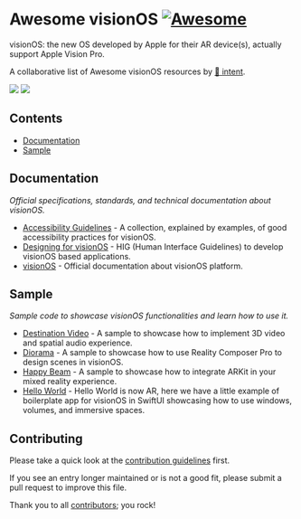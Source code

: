 <!--lint disable awesome-heading-->
# Awesome visionOS [![Awesome](https://awesome.re/badge-flat.svg)](https://awesome.re)

visionOS: the new OS developed by Apple for their AR device(s), actually support Apple Vision Pro.

A collaborative list of Awesome visionOS resources by [🔴 intent](https://withintent.com).


![](https://img.shields.io/badge/Contents-7-green) ![](https://img.shields.io/github/last-commit/dotintent/awesome-visionos/main)

## Contents

- [Documentation](#documentation)
- [Sample](#sample)

## Documentation
_Official specifications, standards, and technical documentation about visionOS._

- [Accessibility Guidelines](https://developer.apple.com/documentation/visionos/improving-accessibility-support-in-your-app) - A collection, explained by examples, of good accessibility practices for visionOS.
- [Designing for visionOS](https://developer.apple.com/design/human-interface-guidelines/designing-for-visionos/) - HIG (Human Interface Guidelines) to develop visionOS based applications.
- [visionOS](https://developer.apple.com/visionos/) - Official documentation about visionOS platform.

## Sample
_Sample code to showcase visionOS functionalities and learn how to use it._

- [Destination Video](https://developer.apple.com/documentation/visionos/destination-video) - A sample to showcase how to implement 3D video and spatial audio experience.
- [Diorama](https://developer.apple.com/documentation/visionos/diorama/) - A sample to showcase how to use Reality Composer Pro to design scenes in visionOS.
- [Happy Beam](https://developer.apple.com/documentation/visionos/happybeam) - A sample to showcase how to integrate ARKit in your mixed reality experience.
- [Hello World](https://developer.apple.com/documentation/visionos/world) - Hello World is now AR, here we have a little example of boilerplate app for visionOS in SwiftUI showcasing how to use windows, volumes, and immersive spaces.


## Contributing

Please take a quick look at the [contribution guidelines](.github/CONTRIBUTING.md) first.

If you see an entry longer maintained or is not a good fit, please submit a pull request to improve this file.

Thank you to all [contributors](https://github.com/dotintent/awesome-visionos/graphs/contributors); you rock!
